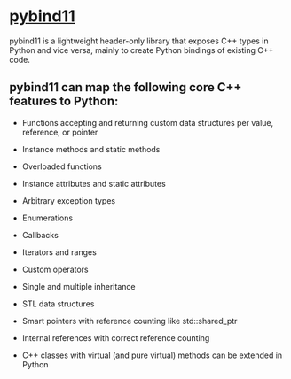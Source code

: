 # [pybind11](https://pybind11.readthedocs.io/en/stable/index.html)

pybind11 is a lightweight header-only library that exposes C++ types in Python and vice versa, mainly to create Python bindings of existing C++ code.

## pybind11 can map the following core C++ features to Python:

* Functions accepting and returning custom data structures per value, reference, or pointer

* Instance methods and static methods

* Overloaded functions

* Instance attributes and static attributes

* Arbitrary exception types

* Enumerations

* Callbacks

* Iterators and ranges

* Custom operators

* Single and multiple inheritance

* STL data structures

* Smart pointers with reference counting like std::shared_ptr

* Internal references with correct reference counting

* C++ classes with virtual (and pure virtual) methods can be extended in Python